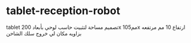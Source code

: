 # tablet-reception-robot
tablet
تصميم مساحة لتثبيت حاسب لوحي بأبعاد 
200x مم105x ارتفاع 10 مم
مرتفعه بزاويه
مكان لي خروج سلك الشاحن

